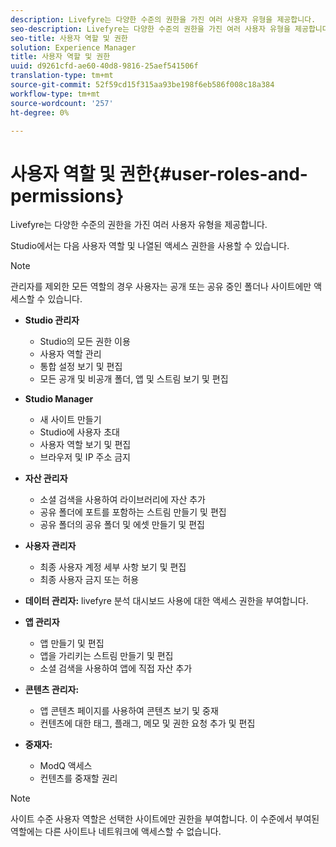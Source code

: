 ```yaml
---
description: Livefyre는 다양한 수준의 권한을 가진 여러 사용자 유형을 제공합니다.
seo-description: Livefyre는 다양한 수준의 권한을 가진 여러 사용자 유형을 제공합니다.
seo-title: 사용자 역할 및 권한
solution: Experience Manager
title: 사용자 역할 및 권한
uuid: d9261cfd-ae60-40d8-9816-25aef541506f
translation-type: tm+mt
source-git-commit: 52f59cd15f315aa93be198f6eb586f008c18a384
workflow-type: tm+mt
source-wordcount: '257'
ht-degree: 0%

---
```



# 사용자 역할 및 권한{#user-roles-and-permissions}

Livefyre는 다양한 수준의 권한을 가진 여러 사용자 유형을 제공합니다.

Studio에서는 다음 사용자 역할 및 나열된 액세스 권한을 사용할 수 있습니다.

>[!NOTE]
>
>관리자를 제외한 모든 역할의 경우 사용자는 공개 또는 공유 중인 폴더나 사이트에만 액세스할 수 있습니다.

* **Studio 관리자**
   * Studio의 모든 권한 이용
   * 사용자 역할 관리
   * 통합 설정 보기 및 편집
   * 모든 공개 및 비공개 폴더, 앱 및 스트림 보기 및 편집

* **Studio Manager**
   * 새 사이트 만들기
   * Studio에 사용자 초대
   * 사용자 역할 보기 및 편집
   * 브라우저 및 IP 주소 금지

* **자산 관리자**
   * 소셜 검색을 사용하여 라이브러리에 자산 추가
   * 공유 폴더에 포트를 포함하는 스트림 만들기 및 편집
   * 공유 폴더의 공유 폴더 및 에셋 만들기 및 편집

* **사용자 관리자**
   * 최종 사용자 계정 세부 사항 보기 및 편집
   * 최종 사용자 금지 또는 허용

* **데이터 관리자:** livefyre 분석 대시보드 사용에 대한 액세스 권한을 부여합니다.
* **앱 관리자**
   * 앱 만들기 및 편집
   * 앱을 가리키는 스트림 만들기 및 편집
   * 소셜 검색을 사용하여 앱에 직접 자산 추가

* **콘텐츠 관리자:**
   * 앱 콘텐츠 페이지를 사용하여 콘텐츠 보기 및 중재
   * 컨텐츠에 대한 태그, 플래그, 메모 및 권한 요청 추가 및 편집

* **중재자:**
   * ModQ 액세스
   * 컨텐츠를 중재할 권리

>[!NOTE]
>
>사이트 수준 사용자 역할은 선택한 사이트에만 권한을 부여합니다. 이 수준에서 부여된 역할에는 다른 사이트나 네트워크에 액세스할 수 없습니다.
